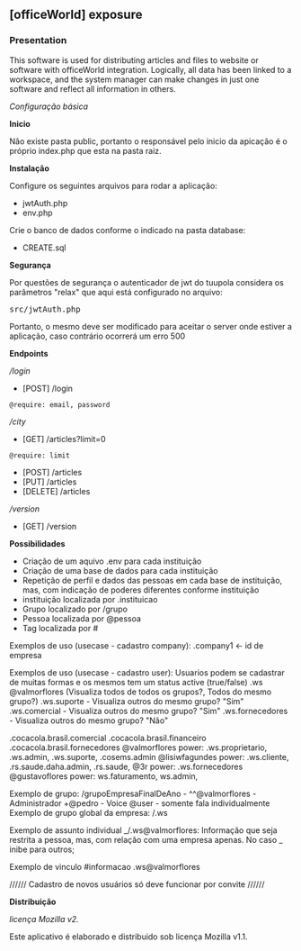 ## [officeWorld] exposure

### Presentation

This software is used for distributing articles and files to website or software with officeWorld integration. Logically, all data has been linked to a workspace, and the system manager can make changes in just one software and reflect all information in others.


*Configuração básica*

**Inicio**

Não existe pasta public, portanto o responsável pelo inicio da apicação é o próprio index.php que esta na pasta raiz.

**Instalação**

Configure os seguintes arquivos para rodar a aplicação:
- jwtAuth.php
- env.php

Crie o banco de dados conforme o indicado na pasta database:
- CREATE.sql

**Segurança**

Por questões de segurança o autenticador de jwt do tuupola considera os parâmetros "relax" que aqui está configurado no arquivo: 
<pre>src/jwtAuth.php</pre>

Portanto, o mesmo deve ser modificado para aceitar o server onde estiver a 
aplicação, caso contrário ocorrerá um erro 500

**Endpoints**

*/login*
- [POST] /login

`@require: email, password`

*/city*
- [GET] /articles?limit=0

`@require: limit`

- [POST] /articles
- [PUT] /articles
- [DELETE] /articles

*/version*
- [GET] /version


**Possibilidades**

- Criação de um aquivo .env para cada instituição
- Criação de uma base de dados para cada instituição
- Repetição de perfil e dados das pessoas em cada base de instituição, mas, com indicação de poderes diferentes conforme instituição
- instituição localizada por .instituicao
- Grupo localizado por /grupo
- Pessoa localizada por @pessoa
- Tag localizada por #

Exemplos de uso (usecase - cadastro company):
.company1 <- id de empresa 

Exemplos de uso (usecase - cadastro user):
Usuarios podem se cadastrar de muitas formas e os mesmos tem um status active (true/false)
.ws @valmorflores (Visualiza todos de todos os grupos?, Todos do mesmo grupo?) 
.ws.suporte - Visualiza outros do mesmo grupo? "Sim"
.ws.comercial - Visualiza outros do mesmo grupo? "Sim"
.ws.fornecedores - Visualiza outros do mesmo grupo? "Não"

.cocacola.brasil.comercial
.cocacola.brasil.financeiro
.cocacola.brasil.fornecedores
@valmorflores power: .ws.proprietario, .ws.admin, .ws.suporte, .cosems.admin
@lisiwfagundes power: .ws.cliente, .rs.saude.daha.admin, .rs.saude, 
@3r power: .ws.fornecedores
@gustavoflores power: ws.faturamento, ws.admin,

Exemplo de grupo:
/grupoEmpresaFinalDeAno - 
    ^^@valmorflores - Administrador
    +@pedro - Voice
    @user - somente fala individualmente
Exemplo de grupo global da empresa:
/.ws

Exemplo de assunto individual _/.ws@valmorflores: Informação que seja restrita a pessoa, mas, com relação com uma empresa apenas. No caso _ inibe para outros;

Exemplo de vinculo #informacao
.ws@valmorflores

////// Cadastro de novos usuários só deve funcionar por convite //////



**Distribuição**

*licença Mozilla v2.*

Este aplicativo é elaborado e distribuido sob licença Mozilla v1.1.

